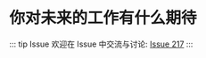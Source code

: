 # 你对未来的工作有什么期待



::: tip Issue 
 欢迎在 Issue 中交流与讨论: [Issue 217](https://github.com/shfshanyue/Daily-Question/issues/217) 
:::



